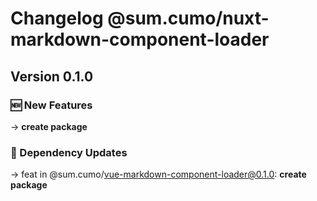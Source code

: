# Changelog @sum.cumo/nuxt-markdown-component-loader

## Version 0.1.0

### 🆕  New Features

→ **create package**

### 🔄  Dependency Updates

→ feat in @sum.cumo/vue-markdown-component-loader@0.1.0: **create package**


